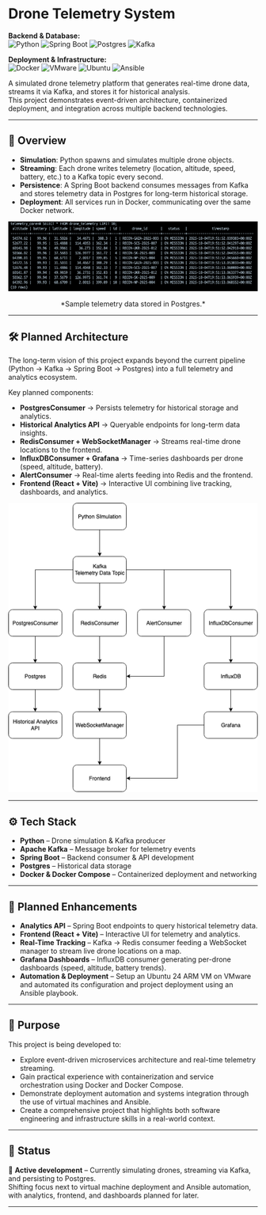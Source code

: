 #  Drone Telemetry System

**Backend & Database:**  
![Python](https://img.shields.io/badge/Python-3.x-blue) ![Spring Boot](https://img.shields.io/badge/Spring%20Boot-Backend-green) ![Postgres](https://img.shields.io/badge/Postgres-Database-blueviolet) ![Kafka](https://img.shields.io/badge/Kafka-Message%20Broker-orange)  

**Deployment & Infrastructure:**  
![Docker](https://img.shields.io/badge/Docker-Containerized-lightblue) ![VMware](https://img.shields.io/badge/VMware-Virtualization-lightgrey) ![Ubuntu](https://img.shields.io/badge/Ubuntu-24%20ARM-orange) ![Ansible](https://img.shields.io/badge/Ansible-Automation-red)  



A simulated drone telemetry platform that generates real-time drone data, streams it via Kafka, and stores it for historical analysis.  
This project demonstrates event-driven architecture, containerized deployment, and integration across multiple backend technologies.

---

## 📖 Overview

- **Simulation**: Python spawns and simulates multiple drone objects.  
- **Streaming**: Each drone writes telemetry (location, altitude, speed, battery, etc.) to a Kafka topic every second.  
- **Persistence**: A Spring Boot backend consumes messages from Kafka and stores telemetry data in Postgres for long-term historical storage.  
- **Deployment**: All services run in Docker, communicating over the same Docker network.

<p align="center">
  <img src="docs/example_drone_telemetry.png" alt="Postgres Output" width="800">
</p>
<p align="center">
  *Sample telemetry data stored in Postgres.*
</p>

---

## 🛠️ Planned Architecture

The long-term vision of this project expands beyond the current pipeline (Python → Kafka → Spring Boot → Postgres) into a full telemetry and analytics ecosystem.  

Key planned components:  
- **PostgresConsumer** → Persists telemetry for historical storage and analytics.  
- **Historical Analytics API** → Queryable endpoints for long-term data insights.  
- **RedisConsumer + WebSocketManager** → Streams real-time drone locations to the frontend.  
- **InfluxDBConsumer + Grafana** → Time-series dashboards per drone (speed, altitude, battery).  
- **AlertConsumer** → Real-time alerts feeding into Redis and the frontend.  
- **Frontend (React + Vite)** → Interactive UI combining live tracking, dashboards, and analytics.  

<p align="center">
  <img src="docs/architecture-v2.png" alt="Planned Architecture" width="650">
</p>

---

## ⚙️ Tech Stack

- **Python** – Drone simulation & Kafka producer  
- **Apache Kafka** – Message broker for telemetry events  
- **Spring Boot** – Backend consumer & API development  
- **Postgres** – Historical data storage  
- **Docker & Docker Compose** – Containerized deployment and networking  

---

## 🚀 Planned Enhancements

- **Analytics API** – Spring Boot endpoints to query historical telemetry data.  
- **Frontend (React + Vite)** – Interactive UI for telemetry and analytics.  
- **Real-Time Tracking** – Kafka → Redis consumer feeding a WebSocket manager to stream live drone locations on a map.  
- **Grafana Dashboards** – InfluxDB consumer generating per-drone dashboards (speed, altitude, battery trends).  
- **Automation & Deployment** – Setup an Ubuntu 24 ARM VM on VMware and automated its configuration and project deployment using an Ansible playbook.

---

## 🎯 Purpose

This project is being developed to:  
- Explore event-driven microservices architecture and real-time telemetry streaming.  
- Gain practical experience with containerization and service orchestration using Docker and Docker Compose.  
- Demonstrate deployment automation and systems integration through the use of virtual machines and Ansible.  
- Create a comprehensive project that highlights both software engineering and infrastructure skills in a real-world context.   

---

## 📌 Status

🔧 **Active development** – Currently simulating drones, streaming via Kafka, and persisting to Postgres.  
Shifting focus next to virtual machine deployment and Ansible automation, with analytics, frontend, and dashboards planned for later.  

---
